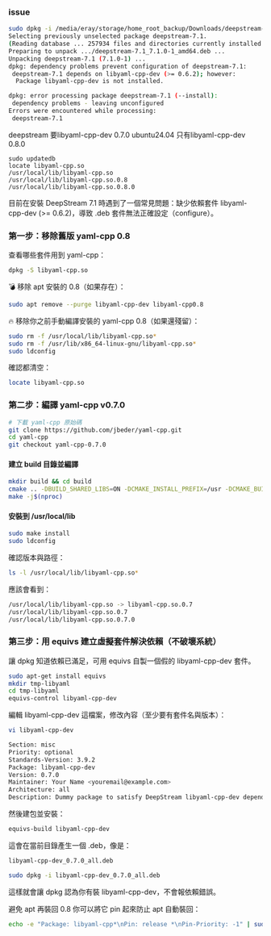### issue

``` bash
sudo dpkg -i /media/eray/storage/home_root_backup/Downloads/deepstream-7.1_7.1.0-1_amd64.deb
Selecting previously unselected package deepstream-7.1.
(Reading database ... 257934 files and directories currently installed.)
Preparing to unpack .../deepstream-7.1_7.1.0-1_amd64.deb ...
Unpacking deepstream-7.1 (7.1.0-1) ...
dpkg: dependency problems prevent configuration of deepstream-7.1:
 deepstream-7.1 depends on libyaml-cpp-dev (>= 0.6.2); however:
  Package libyaml-cpp-dev is not installed.

dpkg: error processing package deepstream-7.1 (--install):
 dependency problems - leaving unconfigured
Errors were encountered while processing:
 deepstream-7.1
```
deepstream 要libyaml-cpp-dev 0.7.0
ubuntu24.04 只有libyaml-cpp-dev 0.8.0

```
sudo updatedb
locate libyaml-cpp.so
/usr/local/lib/libyaml-cpp.so
/usr/local/lib/libyaml-cpp.so.0.8
/usr/local/lib/libyaml-cpp.so.0.8.0
```

目前在安裝 DeepStream 7.1 時遇到了一個常見問題：缺少依賴套件 libyaml-cpp-dev (>= 0.6.2)，導致 .deb 套件無法正確設定（configure）。

### 第一步：移除舊版 yaml-cpp 0.8
查看哪些套件用到 yaml-cpp：
``` bash
dpkg -S libyaml-cpp.so
``` 
💣 移除 apt 安裝的 0.8（如果存在）：
``` bash
sudo apt remove --purge libyaml-cpp-dev libyaml-cpp0.8
```
🔥 移除你之前手動編譯安裝的 yaml-cpp 0.8（如果還殘留）：
``` bash
sudo rm -f /usr/local/lib/libyaml-cpp.so*
sudo rm -f /usr/lib/x86_64-linux-gnu/libyaml-cpp.so*
sudo ldconfig
```
確認都清空：
``` bash
locate libyaml-cpp.so
```

### 第二步：編譯 yaml-cpp v0.7.0
``` bash
# 下載 yaml-cpp 原始碼
git clone https://github.com/jbeder/yaml-cpp.git
cd yaml-cpp
git checkout yaml-cpp-0.7.0
```
#### 建立 build 目錄並編譯
``` bash
mkdir build && cd build
cmake .. -DBUILD_SHARED_LIBS=ON -DCMAKE_INSTALL_PREFIX=/usr -DCMAKE_BUILD_TYPE=Release -DBUILD_TESTING=OFF
make -j$(nproc)
``` 
#### 安裝到 /usr/local/lib
``` bash
sudo make install
sudo ldconfig
```
確認版本與路徑：
``` bash
ls -l /usr/local/lib/libyaml-cpp.so*
```
應該會看到：

``` bash
/usr/local/lib/libyaml-cpp.so -> libyaml-cpp.so.0.7
/usr/local/lib/libyaml-cpp.so.0.7
/usr/local/lib/libyaml-cpp.so.0.7.0
```

### 第三步：用 equivs 建立虛擬套件解決依賴（不破壞系統）

讓 dpkg 知道依賴已滿足，可用 equivs 自製一個假的 libyaml-cpp-dev 套件。
``` bash
sudo apt-get install equivs
mkdir tmp-libyaml
cd tmp-libyaml
equivs-control libyaml-cpp-dev
```
編輯 libyaml-cpp-dev 這檔案，修改內容（至少要有套件名與版本）：
``` bash
vi libyaml-cpp-dev
```
``` bash
Section: misc
Priority: optional
Standards-Version: 3.9.2
Package: libyaml-cpp-dev
Version: 0.7.0
Maintainer: Your Name <youremail@example.com>
Architecture: all
Description: Dummy package to satisfy DeepStream libyaml-cpp-dev dependency
``` 
然後建包並安裝：
``` bash
equivs-build libyaml-cpp-dev
```
這會在當前目錄產生一個 .deb，像是：
``` bash
libyaml-cpp-dev_0.7.0_all.deb
```
``` bash
sudo dpkg -i libyaml-cpp-dev_0.7.0_all.deb
```
這樣就會讓 dpkg 認為你有裝 libyaml-cpp-dev，不會報依賴錯誤。

避免 apt 再裝回 0.8
你可以將它 pin 起來防止 apt 自動裝回：
``` bash
echo -e "Package: libyaml-cpp*\nPin: release *\nPin-Priority: -1" | sudo tee /etc/apt/preferences.d/no-yaml-cpp-08
```


